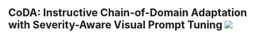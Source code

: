 ## CoDA: Instructive Chain-of-Domain Adaptation with Severity-Aware Visual Prompt Tuning <a href="" target='_blank'><img src="https://visitor-badge.laobi.icu/badge?page_id=https://github.com/Cuzyoung/CoDA/edit/main/README.md&left_color=gray&right_color=blue"> </a>
